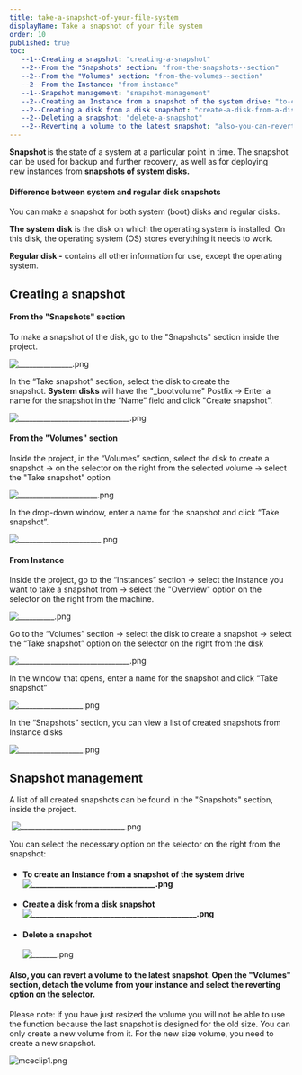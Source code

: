 ```yaml
---
title: take-a-snapshot-of-your-file-system
displayName: Take a snapshot of your file system
order: 10
published: true
toc:
   --1--Creating a snapshot: "creating-a-snapshot"
   --2--From the "Snapshots" section: "from-the-snapshots--section"
   --2--From the "Volumes" section: "from-the-volumes--section"
   --2--From the Instance: "from-instance"
   --1--Snapshot management: "snapshot-management"
   --2--Creating an Instance from a snapshot of the system drive: "to-create-an-instance-from-a-snapshot-of-the-system-drive"
   --2--Creating a disk from a disk snapshot: "create-a-disk-from-a-disk-snapshot"
   --2--Deleting a snapshot: "delete-a-snapshot"
   --2--Reverting a volume to the latest snapshot: "also-you-can-revert-a-volume-to-the-latest-snapshot--open-the--volumes--section--detach-the-volume-from-your-instance-and-select-the-reverting-option-on-the-selector"
---
```

**Snapshot** is the state of a system at a particular point in time. The snapshot can be used for backup and further recovery, as well as for deploying new instances from **snapshots of system disks.** 

#### **Difference between system and regular disk snapshots** 

You can make a snapshot for both system (boot) disks and regular disks. 

**The system disk** is the disk on which the operating system is installed. On this disk, the operating system (OS) stores everything it needs to work.  

**Regular disk -** contains all other information for use, except the operating system.  

**Creating a snapshot**  
-------------------------

#### **From the** **"Snapshots"** **section** 

To make a snapshot of the disk, go to the "Snapshots" section inside the project.  

<img src="https://support.gcore.com/hc/article_attachments/360012025238/_______________.png" alt="_______________.png">

In the “Take snapshot” section, select the disk to create the snapshot. **System disks** will have the "\_bootvolume" Postfix -> Enter a name for the snapshot in the “Name” field and click "Create snapshot". 

<img src="https://support.gcore.com/hc/article_attachments/360012025258/_______________________________.png" alt="_______________________________.png">

#### **From the "Volumes" section** 

Inside the project, in the “Volumes” section, select the disk to create a snapshot -> on the selector on the right from the selected volume -> select the "Take snapshot" option 

<img src="https://support.gcore.com/hc/article_attachments/360011939337/______________________.png" alt="______________________.png">

In the drop-down window, enter a name for the snapshot and click “Take snapshot”. 

<img src="https://support.gcore.com/hc/article_attachments/360011939377/_______________________.png" alt="_______________________.png">

#### **From Instance** 

Inside the project, go to the “Instances” section -> select the Instance you want to take a snapshot from -> select the "Overview" option on the selector on the right from the machine. 

<img src="https://support.gcore.com/hc/article_attachments/360011939397/__________.png" alt="__________.png">

Go to the “Volumes” section -> select the disk to create a snapshot -> select the “Take snapshot” option on the selector on the right from the disk 

<img src="https://support.gcore.com/hc/article_attachments/360012025338/_______________________________.png" alt="_______________________________.png">

In the window that opens, enter a name for the snapshot and click “Take snapshot” 

<img src="https://support.gcore.com/hc/article_attachments/360012025358/__________________.png" alt="__________________.png"> 

In the “Snapshots” section, you can view a list of created snapshots from Instance disks 

<img src="https://support.gcore.com/hc/article_attachments/360011939437/__________________.png" alt="__________________.png">

**Snapshot management** 
------------------------

A list of all created snapshots can be found in the "Snapshots" section, inside the project. 

 <img src="https://support.gcore.com/hc/article_attachments/360012025378/_____________________________.png" alt="_____________________________.png">

You can select the necessary option on the selector on the right from the snapshot: 

*   #### **To create an Instance from a snapshot of the system drive** <img src="https://support.gcore.com/hc/article_attachments/360012025398/_________________________________.png" alt="_________________________________.png">
    
*   #### **Create a disk from a disk snapshot** <img src="https://support.gcore.com/hc/article_attachments/360011939457/____________________________________________.png" alt="____________________________________________.png">
    
*   #### **Delete a snapshot**
    
    <img src="https://support.gcore.com/hc/article_attachments/360011939477/_______.png" alt="_______.png">

#### **Also, you can revert a volume to the latest snapshot**. Open the "Volumes" section, detach the volume from your instance and select the reverting option on the selector.

Please note: if you have just resized the volume you will not be able to use the function because the last snapshot is designed for the old size. You can only create a new volume from it. For the new size volume, you need to create a new snapshot.

<img src="https://support.gcore.com/hc/article_attachments/4402888565521/mceclip1.png" alt="mceclip1.png">